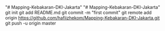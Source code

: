 "# Mapping-Kebakaran-DKI-Jakarta" 
"# Mapping-Kebakaran-DKI-Jakarta"  git init git add README.md git commit -m "first commit" git remote add origin https://github.com/hafiizhekom/Mapping-Kebakaran-DKI-Jakarta.git git push -u origin master
